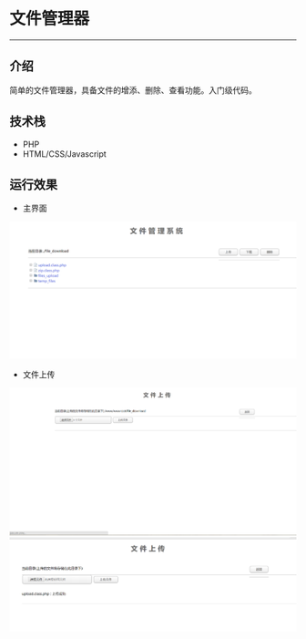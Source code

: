 # 文件管理器

---

## 介绍

简单的文件管理器，具备文件的增添、删除、查看功能。入门级代码。

## 技术栈

- PHP
- HTML/CSS/Javascript

## 运行效果

- 主界面

![1](readme_img/index.png)

- 文件上传

![2](readme_img/upload.png)
![3](readme_img/upload2.png)
